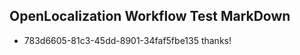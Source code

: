## OpenLocalization Workflow Test MarkDown
* 783d6605-81c3-45dd-8901-34faf5fbe135 thanks!

<!--HONumber=Feb17_HO2-->


